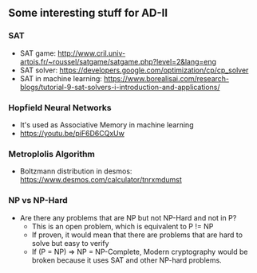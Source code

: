 ## Some interesting stuff for AD-II
### SAT
- SAT game: http://www.cril.univ-artois.fr/~roussel/satgame/satgame.php?level=2&lang=eng
- SAT solver: https://developers.google.com/optimization/cp/cp_solver
- SAT in machine learning: https://www.borealisai.com/research-blogs/tutorial-9-sat-solvers-i-introduction-and-applications/

### Hopfield Neural Networks
  - It's used as Associative Memory in machine learning
  - https://youtu.be/piF6D6CQxUw

### Metroplolis Algorithm
  - Boltzmann distribution in desmos: https://www.desmos.com/calculator/tnrxmdumst

### NP vs NP-Hard
  - Are there any problems that are NP but not NP-Hard and not in P?
    - This is an open problem, which is equivalent to P != NP
    - If proven, it would mean that there are problems that are hard to solve but easy to verify
    - If (P = NP) => NP = NP-Complete, Modern cryptography would be broken because it uses SAT and other NP-hard problems.
